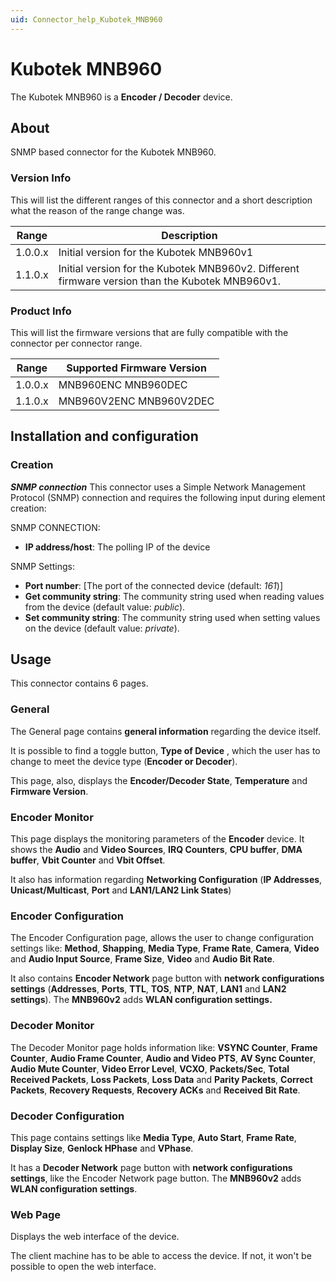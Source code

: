 ```yaml
---
uid: Connector_help_Kubotek_MNB960
---
```


# Kubotek MNB960

The Kubotek MNB960 is a **Encoder / Decoder** device.

## About

SNMP based connector for the Kubotek MNB960.

### Version Info

This will list the different ranges of this connector and a short description what the reason of the range change was.

| Range     | Description                                                                                     |
|------------------|-------------------------------------------------------------------------------------------------|
| 1.0.0.x          | Initial version for the Kubotek MNB960v1                                                        |
| 1.1.0.x          | Initial version for the Kubotek MNB960v2. Different firmware version than the Kubotek MNB960v1. |

### Product Info

This will list the firmware versions that are fully compatible with the connector per connector range.

| Range | Supported Firmware Version |
|------------------|-----------------------------|
| 1.0.0.x          | MNB960ENC MNB960DEC         |
| 1.1.0.x          | MNB960V2ENC MNB960V2DEC     |

## Installation and configuration

### Creation

***SNMP connection***
This connector uses a Simple Network Management Protocol (SNMP) connection and requires the following input during element creation:

SNMP CONNECTION:

- **IP address/host**: The polling IP of the device

SNMP Settings:

- **Port number**: \[The port of the connected device (default: *161*)\]
- **Get community string**: The community string used when reading values from the device (default value: *public*).
- **Set community string**: The community string used when setting values on the device (default value: *private*).

## Usage

This connector contains 6 pages.

### General

The General page contains **general information** regarding the device itself.

It is possible to find a toggle button, **Type of Device** , which the user has to change to meet the device type (**Encoder or Decoder**).

This page, also, displays the **Encoder/Decoder State**, **Temperature** and **Firmware Version**.

### Encoder Monitor

This page displays the monitoring parameters of the **Encoder** device. It shows the **Audio** and **Video Sources**, **IRQ Counters**, **CPU buffer**, **DMA buffer**, **Vbit Counter** and **Vbit Offset**.

It also has information regarding **Networking Configuration** (**IP Addresses**, **Unicast/Multicast**, **Port** and **LAN1/LAN2 Link States**)

### Encoder Configuration

The Encoder Configuration page, allows the user to change configuration settings like: **Method**, **Shapping**, **Media Type**, **Frame Rate**, **Camera**, **Video** and **Audio Input Source**, **Frame Size**, **Video** and **Audio Bit Rate**.

It also contains **Encoder Network** page button with **network configurations settings** (**Addresses**, **Ports**, **TTL**, **TOS**, **NTP**, **NAT**, **LAN1** and **LAN2 settings**). The **MNB960v2** adds **WLAN configuration settings.**

### Decoder Monitor

The Decoder Monitor page holds information like: **VSYNC Counter**, **Frame Counter**, **Audio Frame Counter**, **Audio and Video PTS**, **AV Sync Counter**, **Audio Mute Counter**, **Video Error Level**, **VCXO**, **Packets/Sec**, **Total Received Packets**, **Loss Packets**, **Loss Data** and **Parity Packets**, **Correct Packets**, **Recovery Requests**, **Recovery ACKs** and **Received Bit Rate**.

### Decoder Configuration

This page contains settings like **Media Type**, **Auto Start**, **Frame Rate**, **Display Size**, **Genlock HPhase** and **VPhase**.

It has a **Decoder Network** page button with **network configurations settings**, like the Encoder Network page button. The **MNB960v2** adds **WLAN configuration settings**.

### Web Page

Displays the web interface of the device.

The client machine has to be able to access the device. If not, it won't be possible to open the web interface.
